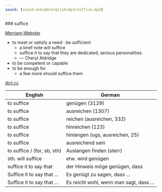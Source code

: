 ```yaml
---
sound: [sound:ankimd/english/mp3/suffice.mp3]
---
```


\### suffice

[Merriam-Webster](https://www.merriam-webster.com/dictionary/suffice)

- to meet or satisfy a need : be sufficient
    - a brief note will suffice
    - suffice it to say that they are dedicated, serious personalities
    - — Cheryl Aldridge
- to be competent or capable
- to be enough for
    - a few more should suffice them

[dict.cc](https://www.dict.cc/suffice)

| English        | German       |
| -------------- | ------------ |
| to suffice | genügen (3129) |
| to suffice | ausreichen (1307) |
| to suffice | reichen (ausreichen, 332) |
| to suffice | hinreichen (123) |
| to suffice | hinlangen (ugs, ausreichen, 25) |
| to suffice | ausreichend sein |
| to suffice / (for, sb, sth) | Auslangen finden (sterr) |
| sth. will suffice | etw. wird genügen |
| suffice it to say that | der Hinweis möge genügen, dass |
| Suffice it to say that ... | Es genügt zu sagen, dass ... |
| Suffice it to say that ... | Es reicht wohl, wenn man sagt, dass ... |
